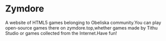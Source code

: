 # Zymdore
A website of HTML5 games belonging to Obeliska community.You can play open-source games there on zymdore.top,whether games made by Tithu Studio or games collected from the Internet.Have fun!
